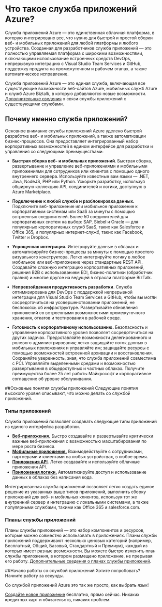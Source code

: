<properties 
	pageTitle="Что такое служба приложений Azure" 
	description="Узнайте, почему служба приложений Azure — лучшая платформа для разработки веб- и мобильных приложений." 
	services="app-service" 
	documentationCenter="" 
	authors="omarkmsft" 
	manager="dwrede" 
	editor="jimbe"/>

<tags 
	ms.service="app-service" 
	ms.workload="na" 
	ms.tgt_pltfrm="na" 
	ms.devlang="na" 
	ms.topic="article" 
	ms.date="10/02/2015" 
	ms.author="omark"/>

# Что такое служба приложений Azure?
Служба приложений Azure — это единственная облачная платформа, в которую интегрировано все, что нужно для быстрой и простой сборки веб- и мобильных приложений для любой платформы и любого устройства. Созданная для разработчиков служба приложений — это полностью управляемая платформа с широкими возможностями, включающими использование встроенных средств DevOps, непрерывную интеграцию с Visual Studio Team Services и GitHub, поддержку продукта на промежуточном и рабочем этапах, а также автоматическое исправление.

Служба приложений Azure — это единая служба, включающая все существующие возможности веб-сайтов Azure, мобильных служб Azure и служб Azure Biztalk, в которую добавляются новые возможности. [Дополнительные сведения](http://azure.microsoft.com/documentation/services/app-service/) о связи службы приложений с существующими службами.

## Почему именно служба приложений?
Основное внимание службы приложений Azure уделено быстрой разработке веб- и мобильных приложений, а также автоматизации бизнес-процессов. Она предоставляет интегрированный набор корпоративных возможностей в едином интерфейсе для разработки и управления со следующими преимуществами:

- **Быстрая сборка веб- и мобильных приложений**. Быстрая сборка, развертывание и управление веб-приложениями и мобильными приложениями для сотрудников или клиентов с помощью одного внутреннего сервера. Используйте известные вам языки — .NET, Java, NodeJS, PHP или Python. Ускорьте разработку, используя обширную коллекцию API, соединителей и логики, доступную в Azure Marketplace.

- **Подключение к любой службе и разблокировка данных.** Подключите веб-приложение или мобильное приложение к корпоративным системам или SaaS за минуты с помощью встроенных соединителей. Более 50 соединителей для корпоративных систем на выбор: SAP, Siebel и Oracle — для популярных корпоративных служб SaaS, таких как Salesforce и Office 365, и популярных интернет-служб, таких как Facebook, Twitter и Dropbox.

- **Упрощенная интеграция.** Интегрируйте данные в облаках и автоматизируйте бизнес-процессы за минуты с помощью простого визуального конструктора. Легко интегрируйте логику в любое мобильное или веб-приложение через стандартные REST API. Создавайте сложную интеграцию корпоративных приложений, решения B2B с использованием EDI, бизнес-политики (обработчик правил) и многое другое на ведущей в отрасли платформе BizTalk.

- **Непревзойденная продуктивность разработки.** Служба оптимизирована для DevOps с поддержкой непрерывной интеграции для Visual Studio Team Services и GitHub, чтобы вы могли сосредоточиться на усовершенствовании приложений, не беспокоясь об инфраструктуре. Развертывайте обновления приложений со встроенными возможностями промежуточного хранения, откатов и тестирования в рабочей среде.

- **Готовность к корпоративному использованию.** Безопасность и управление корпоративного уровня позволяет сосредоточиться на других задачах. Предоставляйте возможности делегированного и ролевого администрирования; легко защищайте поток данных в мобильных приложениях и управляйте им; защищайте ресурсы с помощью возможностей встроенной архивации и восстановления. Сохраняйте уверенность, зная, что служба приложений совместима с PCI. Управляйте выделенными средами и возможностью развертывания в общедоступных и частных облаках. Получите преимущества более 25 лет работы Майкрософт и корпоративное соглашение об уровне обслуживания.


##Основные понятия службы приложений
Следующие понятия высокого уровня описывают, что можно делать со службой приложений.

### Типы приложений
Служба приложений позволяет создавать следующие типы приложений из единого интерфейса разработки.

- [**Веб-приложения.**](../app-service-web-overview) Быстро создавайте и развертывайте критически важные веб-приложения с возможностью масштабирования по мере роста бизнеса.
- [**Мобильные приложения.**](../app-service-mobile-value-prop-preview) Взаимодействуйте с сотрудниками, партнерами и клиентами на любых устройствах, в любое время.
- [**Приложения API**](../app-service-api-apps-why-best-platform). Легко создавайте и используйте облачные приложения API.
- [**Приложения логики.**](../app-service-logic-what-are-logic-apps) Автоматизируйте доступ и использование данных в облаках без написания кода.

Интегрированная служба приложений позволяет легко создать единое решение из указанных выше типов приложений, выполнить сборку приложений для веб- и мобильных клиентов, используя тот же внутренний сервер и интеграцию с локальными системами, а также популярными службами, такими как Office 365 и salesforce.com.

### Планы службы приложений
Планы службы приложений — это набор компонентов и ресурсов, которые можно совместно использовать в приложениях. Планы службы приложений поддерживают несколько ценовых категорий (например, Бесплатный, Общий, Базовый, Стандартный и Премиум), каждый из которых имеет разные возможности. Вы можете быстро изменить план службы приложения, в котором размещено приложение, не прерывая его работу. [Дополнительные сведения о планах службы приложений](../web-sites-web-hosting-plan-overview.md).

##Начало работы со службой приложений
Хотите попробовать? Начните работу за секунды.

Со службой приложений Azure это так же просто, как выбрать язык!

[Создайте новое приложение](http://go.microsoft.com/fwlink/?LinkId=523751) бесплатно, прямо сейчас. Никаких кредитных карт и обязательств, никаких проблем.
 

<!---HONumber=Nov15_HO4-->